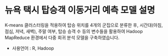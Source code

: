 # 뉴욕 택시 탑승객 이동거리 예측 모델 설명
K-means 클러스터링을 적용하여 탑승 위치를 4개의 군집으로 분류한 후, 시간대(아침, 점심, 저녁, 새벽), 주말 여부, 탑승 승객 수 등의 변수들을 활용하여 Hadoop MapReduce 환경에서 다중 회귀 분석 모델을 구축하였습니다.

* 사용언어 : R, Hadoop


